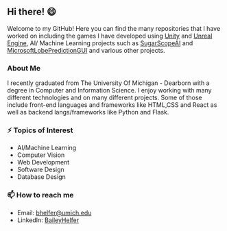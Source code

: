 ## Hi there! 😄
Welcome to my GitHub! Here you can find the many repositories that I have worked on including the games I have developed using <a href = "https://github.com/BaileyHelfer/CIS487-3DGame">Unity</a> and <a href = "https://github.com/ajatucker/vr-wheelchair-soccer">Unreal Engine</a>, AI/ Machine Learning projects such as <a href = "https://github.com/BaileyHelfer/SugarScope_AI">SugarScopeAI</a> and <a href = "https://github.com/BaileyHelfer/MicrosoftLobePredictionGUI">MicrosoftLobePredictionGUI</a> and various other projects.

### About Me 
I recently graduated from The University Of Michigan - Dearborn with a degree in Computer and Information Science. I enjoy working with many different technologies and on many different projects. Some of those include front-end languages and frameworks like HTML,CSS and React as well as backend langs/frameworks like Python and Flask.

### ⚡ Topics of Interest 
- AI/Machine Learning
- Computer Vision 
- Web Development 
- Software Design
- Database Design

### 📫 How to reach me
- Email: bhelfer@umich.edu
- LinkedIn: <a href="https://www.linkedin.com/in/bailey-helfer/">BaileyHelfer</a>

<!--
**BaileyHelfer/BaileyHelfer** is a ✨ _special_ ✨ repository because its `README.md` (this file) appears on your GitHub profile.

Here are some ideas to get you started:

- 🔭 I’m currently working on ...
- 🌱 I’m currently learning ...
- 👯 I’m looking to collaborate on ...
- 🤔 I’m looking for help with ...
- 💬 Ask me about ...
- 📫 How to reach me: ...
- 😄 Pronouns: ...
- ⚡ Fun fact: ...
-->
